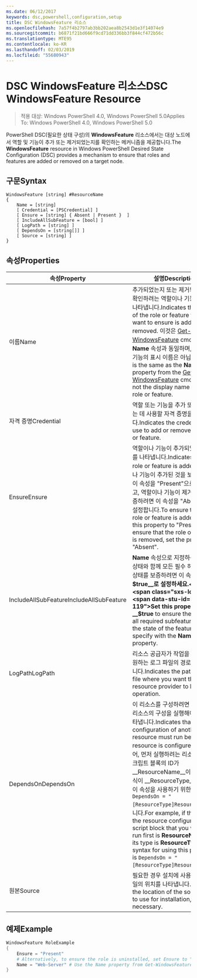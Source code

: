 ```yaml
---
ms.date: 06/12/2017
keywords: dsc,powershell,configuration,setup
title: DSC WindowsFeature 리소스
ms.openlocfilehash: 7a57f4b2797ab3bb202aea8b2543d1e3f14074e9
ms.sourcegitcommit: b6871f21bd666f9cd71dd336bb3f844cf472b56c
ms.translationtype: MTE95
ms.contentlocale: ko-KR
ms.lasthandoff: 02/03/2019
ms.locfileid: "55680943"
---
```

# <a name="dsc-windowsfeature-resource"></a><span data-ttu-id="4e63a-103">DSC WindowsFeature 리소스</span><span class="sxs-lookup"><span data-stu-id="4e63a-103">DSC WindowsFeature Resource</span></span>

> <span data-ttu-id="4e63a-104">적용 대상: Windows PowerShell 4.0, Windows PowerShell 5.0</span><span class="sxs-lookup"><span data-stu-id="4e63a-104">Applies To: Windows PowerShell 4.0, Windows PowerShell 5.0</span></span>

<span data-ttu-id="4e63a-105">PowerShell DSC(필요한 상태 구성)의 **WindowsFeature** 리소스에서는 대상 노드에서 역할 및 기능이 추가 또는 제거되었는지를 확인하는 메커니즘을 제공합니다.</span><span class="sxs-lookup"><span data-stu-id="4e63a-105">The **WindowsFeature** resource in Windows PowerShell Desired State Configuration (DSC) provides a mechanism to ensure that roles and features are added or removed on a target node.</span></span>

## <a name="syntax"></a><span data-ttu-id="4e63a-106">구문</span><span class="sxs-lookup"><span data-stu-id="4e63a-106">Syntax</span></span>

```
WindowsFeature [string] #ResourceName
{
    Name = [string]
    [ Credential = [PSCredential] ]
    [ Ensure = [string] { Absent | Present }  ]
    [ IncludeAllSubFeature = [bool] ]
    [ LogPath = [string] ]
    [ DependsOn = [string[]] ]
    [ Source = [string] ]
}
```

## <a name="properties"></a><span data-ttu-id="4e63a-107">속성</span><span class="sxs-lookup"><span data-stu-id="4e63a-107">Properties</span></span>

|  <span data-ttu-id="4e63a-108">속성</span><span class="sxs-lookup"><span data-stu-id="4e63a-108">Property</span></span>  |  <span data-ttu-id="4e63a-109">설명</span><span class="sxs-lookup"><span data-stu-id="4e63a-109">Description</span></span>   |
|---|---|
| <span data-ttu-id="4e63a-110">이름</span><span class="sxs-lookup"><span data-stu-id="4e63a-110">Name</span></span>| <span data-ttu-id="4e63a-111">추가되었는지 또는 제거되었는지를 확인하려는 역할이나 기능의 이름을 나타냅니다.</span><span class="sxs-lookup"><span data-stu-id="4e63a-111">Indicates the name of the role or feature that you want to ensure is added or removed.</span></span> <span data-ttu-id="4e63a-112">이것은 [Get-WindowsFeature](/powershell/module/servermanager/Get-WindowsFeature) cmdlet의 __Name__ 속성과 동일하며, 역할이나 기능의 표시 이름은 아닙니다.</span><span class="sxs-lookup"><span data-stu-id="4e63a-112">This is the same as the __Name__ property from the [Get-WindowsFeature](/powershell/module/servermanager/Get-WindowsFeature) cmdlet, and not the display name of the role or feature.</span></span>|
| <span data-ttu-id="4e63a-113">자격 증명</span><span class="sxs-lookup"><span data-stu-id="4e63a-113">Credential</span></span>| <span data-ttu-id="4e63a-114">역할 또는 기능을 추가 또는 제거하는 데 사용할 자격 증명을 나타냅니다.</span><span class="sxs-lookup"><span data-stu-id="4e63a-114">Indicates the credentials to use to add or remove the role or feature.</span></span>|
| <span data-ttu-id="4e63a-115">Ensure</span><span class="sxs-lookup"><span data-stu-id="4e63a-115">Ensure</span></span>| <span data-ttu-id="4e63a-116">역할이나 기능이 추가되었는지 여부를 나타냅니다.</span><span class="sxs-lookup"><span data-stu-id="4e63a-116">Indicates if the role or feature is added.</span></span> <span data-ttu-id="4e63a-117">역할이나 기능이 추가된 것을 보증하려면, 이 속성을 "Present"으로 설정하고, 역할이나 기능이 제거된 것을 보증하려면 이 속성을 "Absent"으로 설정합니다.</span><span class="sxs-lookup"><span data-stu-id="4e63a-117">To ensure that the role or feature is added, set this property to "Present" To ensure that the role or feature is removed, set the property to "Absent".</span></span>|
| <span data-ttu-id="4e63a-118">IncludeAllSubFeature</span><span class="sxs-lookup"><span data-stu-id="4e63a-118">IncludeAllSubFeature</span></span>| <span data-ttu-id="4e63a-119">__Name__ 속성으로 지정하는 기능의 상태와 함께 모든 필수 하위 기능의 상태를 보증하려면 이 속성을 __$true__로 설정하세요.</span><span class="sxs-lookup"><span data-stu-id="4e63a-119">Set this property to __$true__ to ensure the state of all required subfeatures with the state of the feature you specify with the __Name__ property.</span></span>|
| <span data-ttu-id="4e63a-120">LogPath</span><span class="sxs-lookup"><span data-stu-id="4e63a-120">LogPath</span></span>| <span data-ttu-id="4e63a-121">리소스 공급자가 작업을 로그하기를 원하는 로그 파일의 경로를 나타냅니다.</span><span class="sxs-lookup"><span data-stu-id="4e63a-121">Indicates the path to a log file where you want the resource provider to log the operation.</span></span>|
| <span data-ttu-id="4e63a-122">DependsOn</span><span class="sxs-lookup"><span data-stu-id="4e63a-122">DependsOn</span></span>| <span data-ttu-id="4e63a-123">이 리소스를 구성하려면 먼저 다른 리소스의 구성을 실행해야 함을 나타냅니다.</span><span class="sxs-lookup"><span data-stu-id="4e63a-123">Indicates that the configuration of another resource must run before this resource is configured.</span></span> <span data-ttu-id="4e63a-124">예를 들어, 먼저 실행하려는 리소스 구성 스크립트 블록의 ID가 __ResourceName__이고 해당 형식이 __ResourceType__일 경우, 이 속성을 사용하기 위한 구문은 `DependsOn = "[ResourceType]ResourceName"`입니다.</span><span class="sxs-lookup"><span data-stu-id="4e63a-124">For example, if the ID of the resource configuration script block that you want to run first is __ResourceName__ and its type is __ResourceType__, the syntax for using this property is `DependsOn = "[ResourceType]ResourceName"`.</span></span>|
| <span data-ttu-id="4e63a-125">원본</span><span class="sxs-lookup"><span data-stu-id="4e63a-125">Source</span></span>| <span data-ttu-id="4e63a-126">필요한 경우 설치에 사용할 소스 파일의 위치를 나타냅니다.</span><span class="sxs-lookup"><span data-stu-id="4e63a-126">Indicates the location of the source file to use for installation, if necessary.</span></span>|

## <a name="example"></a><span data-ttu-id="4e63a-127">예제</span><span class="sxs-lookup"><span data-stu-id="4e63a-127">Example</span></span>
```powershell
WindowsFeature RoleExample
{
    Ensure = "Present"
    # Alternatively, to ensure the role is uninstalled, set Ensure to "Absent"
    Name = "Web-Server" # Use the Name property from Get-WindowsFeature
}
```